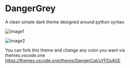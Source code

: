 # DangerGrey

A clean simple dark theme designed around python syntax

![image1](https://imgur.com/Mu6y83V)

![image2](https://imgur.com/oDp9Urg)

You can fork this theme and change any color you want via themes.vscode.one
https://themes.vscode.one/theme/DangerCat/uYFDsAGE

